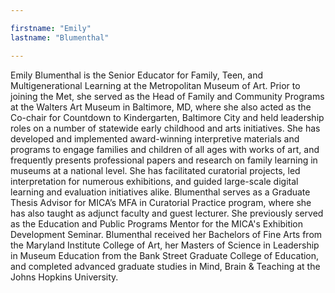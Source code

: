 ```yaml
---

firstname: "Emily"
lastname: "Blumenthal"

---
```


Emily Blumenthal is the Senior Educator for Family, Teen, and Multigenerational Learning at the Metropolitan Museum of Art. Prior to joining the Met, she served as the Head of Family and Community Programs at the Walters Art Museum in Baltimore, MD, where she also acted as the Co-chair for Countdown to Kindergarten, Baltimore City and held leadership roles on a number of statewide early childhood and arts initiatives. She has developed and implemented award-winning interpretive materials and programs to engage families and children of all ages with works of art, and frequently presents professional papers and research on family learning in museums at a national level. She has facilitated curatorial projects, led interpretation for numerous exhibitions, and guided large-scale digital learning and evaluation initiatives alike. Blumenthal serves as a Graduate Thesis Advisor for MICA’s MFA in Curatorial Practice program, where she has also taught as adjunct faculty and guest lecturer.  She previously served as the Education and Public Programs Mentor for the MICA's Exhibition Development Seminar. Blumenthal received her Bachelors of Fine Arts from the Maryland Institute College of Art, her Masters of Science in Leadership in Museum Education from the Bank Street Graduate College of Education, and completed advanced graduate studies in Mind, Brain & Teaching at the Johns Hopkins University.

